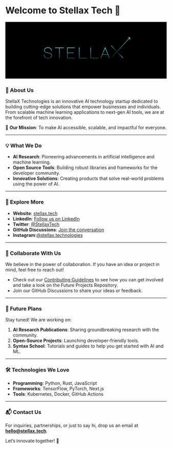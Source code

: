 # Welcome to Stellax Tech 👋

![Stellax Logo](./stellax-logo.png)

### 🚀 About Us
StellaX Technologies is an innovative AI technology startup dedicated to building cutting-edge solutions that empower businesses and individuals. From scalable machine learning applications to next-gen AI tools, we are at the forefront of tech innovation.

🌟 **Our Mission**: To make AI accessible, scalable, and impactful for everyone.

---

### 💡 What We Do
- **AI Research**: Pioneering advancements in artificial intelligence and machine learning.
- **Open Source Tools**: Building robust libraries and frameworks for the developer community.
- **Innovative Solutions**: Creating products that solve real-world problems using the power of AI.

---

### 🔗 Explore More
- **Website**: [stellax.tech](https://stellax.tech)
- **LinkedIn**: [Follow us on LinkedIn](https://www.linkedin.com/company/stellax-technologies/)
- **Twitter**: [@StellaxTech](#)
- **GitHub Discussions**: [Join the conversation](#)
- **Instagram**:[@stellax.technologies](#)

---

### 🤝 Collaborate With Us
We believe in the power of collaboration. If you have an idea or project in mind, feel free to reach out!
- Check out our [Contributing Guidelines](#) to see how you can get involved and take a look on the Future Projects Repository.
- Join our GitHub Discussions to share your ideas or feedback.

---

### 🌟 Future Plans
Stay tuned! We are working on:
1. **AI Research Publications**: Sharing groundbreaking research with the community.
2. **Open-Source Projects**: Launching developer-friendly tools.
3. **Syntax School**: Tutorials and guides to help you get started with AI and ML.

---

### 🛠️ Technologies We Love
- **Programming**: Python, Rust, JavaScript
- **Frameworks**: TensorFlow, PyTorch, Next.js
- **Tools**: Kubernetes, Docker, GitHub Actions

---

### 📬 Contact Us
For inquiries, partnerships, or just to say hi, drop us an email at **hello@stellax.tech**.

Let’s innovate together! 🌌
